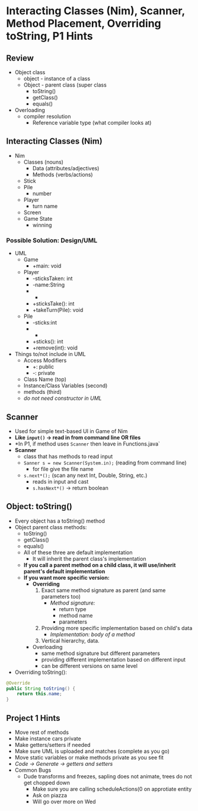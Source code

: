 # Interacting Classes (Nim), Scanner, Method Placement, Overriding toString, P1 Hints

## Review
- Object class
    - object - instance of a class
    - Object - parent class (super  class
        - toString()
        - getClass()
        - equals()
- Overloading
    - compiler resolution
        - Reference variable type (what compiler looks at)

## Interacting Classes (Nim)
- Nim
    - Classes (nouns)
        - Data (attributes/adjectives)
        - Methods (verbs/actions)
    - Stick
    - Pile
        - number
    - Player
        - turn name
    - Screen
    - Game State
        - winning

### Possible Solution: Design/UML
- UML
    - Game
        - +main: void
    - Player
        - -sticksTaken: int
        - -name:String
        - -
        - +sticksTake(): int
        - +takeTurn(Pile): void
    - Pile
        - -sticks:int
        - -
        - +sticks(): int
        - +remove(int): void
- Things to/not include in UML
    - Access Modifiers 
        - +: public
        - -: private
    - Class Name (top)
    - Instance/Class Variables (second)
    - methods (third)
    - *do not need constructor in UML*

## Scanner
- Used for simple text-based UI in Game of Nim
- **Like `input()` -> read in from command line OR files**
- *In P1, if method uses `Scanner` then leave in Functions.java`
- **Scanner**
    - class that has methods to read input
    - `Sanner s = new Scanner(System.in);` (reading from command line)
        - for file give the file name
    - `s.next*();` (scan any next Int, Double, String, etc.)
        - reads in input and cast
        - `s.hasNext*()` -> return boolean

## Object: toString()
- Every object has a toString() method
- Object parent class methods:
    - toString()
    - getClass()
    - equals()
    - All of these three are default implementation
        - It will inherit the parent class's implementation
    - **If you call a parent method on a child class, it will use/inherit parent's default implementation**
    - **If you want more specific version:**
        - **Overriding**
            1. Exact same method signature as parent (and same parameters too)
                - *Method signature:*
                    - return type
                    - method name
                    - parameters
            2. Providing more specific implementation based on child's data
                - *Implementation: body of a method*
            3. Vertical hierarchy, data.
        - Overloading
            - same method signature but different parameters
            - providing different implementation based on different input
            - can be different versions on same level
- Overriding toString():
```java
@Override
public String toString() {
    return this.name;
}
```

## Project 1 Hints
- Move rest of methods
- Make instance cars private
- Make getters/setters if needed
- Make sure UML is uploaded and matches (complete as you go)
- Move static variables or make methods private as you see fit
- *Code -> Generate -> getters and setters*
- Common Bugs
    - Dude transforms and freezes, sapling does not animate, trees do not get chopped down
        - Make sure you are calling scheduleActions(0 on approtiate entity
        - Ask on piazza
        - Will go over more on Wed